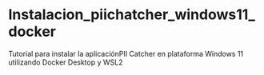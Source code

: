 # Instalacion_piichatcher_windows11_docker
Tutorial para instalar la aplicaciónPII Catcher en plataforma Windows 11 utilizando Docker Desktop y WSL2
